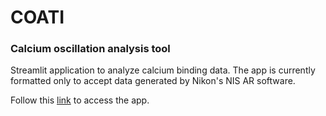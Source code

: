 # COATI
### Calcium oscillation analysis tool

Streamlit application to analyze calcium binding data.
The app is currently formatted only to accept data generated by Nikon's NIS AR software.

Follow this [link](https://qulab-vu-coati-app-7pqg2c.streamlitapp.com) to access the app.
